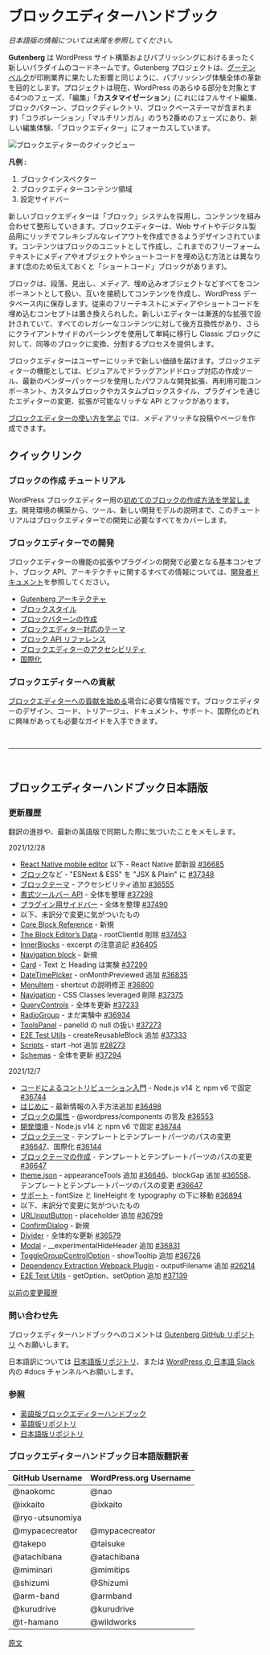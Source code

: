 <!-- 
# Block Editor Handbook
 -->
# ブロックエディターハンドブック

_日本語版の情報については末尾を参照してください。_

<!--
**Gutenberg** is a codename for a whole new paradigm in WordPress site building and publishing, that aims to revolutionize the entire publishing experience as much as Gutenberg did the printed word. The project is right now in the second phase of a four-phase process that will touch every piece of WordPress -- Editing, **Customization** (which includes Full Site Editing, Block Patterns, Block Directory and Block based themes), Collaboration, and Multilingual -- and is focused on a new editing experience, the block editor (which is the topic of the current documentation).
 -->
**Gutenberg** は WordPress サイト構築およびパブリッシングにおけるまったく新しいパラダイムのコードネームです。Gutenberg プロジェクトは、[グーテンベルク](https://ja.wikipedia.org/wiki/%E3%83%A8%E3%83%8F%E3%83%8D%E3%82%B9%E3%83%BB%E3%82%B0%E3%83%BC%E3%83%86%E3%83%B3%E3%83%99%E3%83%AB%E3%82%AF)が印刷業界に果たした影響と同じように、パブリッシング体験全体の革新を目的とします。プロジェクトは現在、WordPress のあらゆる部分を対象とする4つのフェーズ、「編集」「**カスタマイゼーション**」(これにはフルサイト編集、ブロックパターン、ブロックディレクトリ、ブロックベーステーマが含まれます)「コラボレーション」「マルチリンガル」のうち2番めのフェーズにあり、新しい編集体験、「ブロックエディター」にフォーカスしています。

<!--
![Quick view of the block editor](https://raw.githubusercontent.com/WordPress/gutenberg/trunk/docs/assets/quick-view-of-the-block-editor.png)

**Legend :**

1. Block Inserter
2. Block editor content area
3. Settings Sidebar
 -->
![ブロックエディターのクイックビュー](https://raw.githubusercontent.com/WordPress/gutenberg/trunk/docs/assets/quick-view-of-the-block-editor.png)

**凡例 :**
1. ブロックインスペクター
2. ブロックエディターコンテンツ領域
3. 設定サイドバー

<!--
Using a system of Blocks to compose and format content, the new block-based editor is designed to create rich, flexible layouts for websites and digital products. Content is created in the unit of blocks instead of freeform text with inserted media, embeds and Shortcodes (there's a Shortcode block though).
-->
新しいブロックエディターは「ブロック」システムを採用し、コンテンツを組み合わせて整形していきます。ブロックエディターは、Web サイトやデジタル製品用にリッチでフレキシブルなレイアウトを作成できるようデザインされています。コンテンツはブロックのユニットとして作成し、これまでのフリーフォームテキストにメディアやオブジェクトやショートコードを埋め込む方法とは異なります(念のため伝えておくと「ショートコード」ブロックがあります)。

<!--
Blocks treat Paragraphs, Headings, Media, and Embeds all as components that, when strung together, make up the content stored in the WordPress database, replacing the traditional concept of freeform text with embedded media and shortcodes. The new editor is designed with progressive enhancement, meaning that it is back-compatible with all legacy content, and it also offers a process to try to convert and split a Classic block into equivalent blocks using client-side parsing. Finally, the blocks offer enhanced editing and format controls.
-->
ブロックは、段落、見出し、メディア、埋め込みオブジェクトなどすべてをコンポーネントとして扱い、互いを接続してコンテンツを作成し、WordPress データベース内に保存します。従来のフリーテキストにメディアやショートコードを埋め込むコンセプトは置き換えられした。新しいエディターは漸進的な拡張で設計されていて、すべてのレガシーなコンテンツに対して後方互換性があり、さらにクライアントサイドのパーシングを使用して単純に移行し Classic ブロックに対して、同等のブロックに変換、分割するプロセスを提供します。

<!--
The Editor offers rich new value to users with visual, drag-and-drop creation tools and powerful developer enhancements with modern vendor packages, reusable components, rich APIs and hooks to modify and extend the editor through Custom Blocks, Custom Block Styles and Plugins.
-->
ブロックエディターはユーザーにリッチで新しい価値を届けます。ブロックエディターの機能としては、ビジュアルでドラッグアンドドロップ対応の作成ツール、最新のベンダーパッケージを使用したパワフルな開発拡張、再利用可能コンポーネント、カスタムブロックやカスタムブロックスタイル、プラグインを通じたエディターの変更、拡張が可能なリッチな API とフックがあります。

<!--
[Learn to use the block editor](https://wordpress.org/support/article/wordpress-editor/) to create media-rich posts and pages.
 -->
[ブロックエディターの使い方を学ぶ](https://ja.wordpress.org/support/article/wordpress-editor/) では、メディアリッチな投稿やページを作成できます。

<!--
## Quick links
 -->
## クイックリンク

<!--
### Create a Block Tutorial
 -->
### ブロックの作成 チュートリアル

<!--
[Learn how to create your first block](/docs/getting-started/create-block/README.md) for the WordPress block editor. From setting up your development environment, tools, and getting comfortable with the new development model, this tutorial covers all what you need to know to get started with the block editor.
 -->
WordPress ブロックエディター用の[初めてのブロックの作成方法を学習します](https://ja.wordpress.org/team/handbook/block-editor/getting-started/create-block/)。開発環境の構築から、ツール、新しい開発モデルの説明まで、このチュートリアルはブロックエディターでの開発に必要なすべてをカバーします。

<!--
### Develop for the block editor
 -->
### ブロックエディターでの開発

<!--
Whether you want to extend the functionality of the block editor, or create a plugin based on it, [see the developer documentation](/docs/how-to-guides/README.md) to find all the information about the basic concepts you need to get started, the block editor APIs and its architecture.
 -->
ブロックエディターの機能の拡張やプラグインの開発で必要となる基本コンセプト、ブロック API、アーキテクチャに関するすべての情報については、[開発者ドキュメント](https://ja.wordpress.org/team/handbook/block-editor/how-to-guides/)を参照してください。

<!--
-   [Gutenberg Architecture](/docs/explanations/architecture/README.md)
-   [Block Styles](/docs/reference-guides/filters/block-filters.md#block-styles)
-   [Creating Block Patterns](/docs/reference-guides/block-api/block-patterns.md)
-   [Theming for the Block Editor](/docs/how-to-guides/themes/README.md)
-   [Block API Reference](/docs/reference-guides/block-api/README.md)
-   [Block Editor Accessibility](/docs/how-to-guides/accessibility.md)
-   [Internationalization](/docs/how-to-guides/internationalization.md)
 -->
- [Gutenberg アーキテクチャ](https://ja.wordpress.org/team/handbook/block-editor/explanations/architecture/)
- [ブロックスタイル](https://ja.wordpress.org/team/handbook/block-editor/reference-guides/filters/block-filters/#block-styles)
- [ブロックパターンの作成](https://ja.wordpress.org/team/handbook/block-editor/reference-guides/block-api/block-patterns/)
- [ブロックエディター対応のテーマ](https://ja.wordpress.org/team/handbook/block-editor/how-to-guides/themes/)
- [ブロック API リファレンス](https://ja.wordpress.org/team/handbook/block-editor/reference-guides/block-api/)
- [ブロックエディターのアクセシビリティ](https://ja.wordpress.org/team/handbook/block-editor/how-to-guides/accessibility/)
- [国際化](https://ja.wordpress.org/team/handbook/block-editor/how-to-guides/internationalization/)

<!--
### Contribute to the block editor
 -->
### ブロックエディターへの貢献

<!--
Everything you need to know to [start contributing to the block editor](/docs/contributors/README.md) . Whether you are interested in the design, code, triage, documentation, support or internationalization of the block editor, you will find here guides to help you.
 -->
[ブロックエディターへの貢献を始める](https://ja.wordpress.org/team/handbook/block-editor/contributors/)場合に必要な情報です。ブロックエディターのデザイン、コード、トリアージュ、ドキュメント、サポート、国際化のどれに興味があっても必要なガイドを入手できます。

<br />
<hr />
<br />

## ブロックエディターハンドブック日本語版

### 更新履歴

翻訳の進捗や、最新の英語版で同期した際に気づいたことをメモします。

2021/12/28
- [React Native mobile editor](https://ja.wordpress.org/team/handbook/block-editor/contributors/code/react-native/) 以下 - React Native 節新設 [#36685](https://github.com/WordPress/gutenberg/pull/36685)
- [ブロック](https://ja.wordpress.org/team/handbook/block-editor/how-to-guides/block-tutorial/)など - "ESNext & ES5" を "JSX & Plain" に [#37348](https://github.com/WordPress/gutenberg/pull/37348)
- [ブロックテーマ](https://ja.wordpress.org/team/handbook/block-editor/how-to-guides/themes/block-theme-overview/) - アクセシビリティ追加 [#36555](https://github.com/WordPress/gutenberg/pull/36555)
- [書式ツールバー API](https://ja.wordpress.org/team/handbook/block-editor/how-to-guides/format-api/) - 全体を整理 [#37298](https://github.com/WordPress/gutenberg/pull/37298)
- [プラグイン用サイドバー](https://ja.wordpress.org/team/handbook/block-editor/how-to-guides/plugin-sidebar-0/) - 全体を整理 [#37490](https://github.com/WordPress/gutenberg/pull/37490)
- 以下、未訳分で変更に気がついたもの
- [Core Block Reference](https://ja.wordpress.org/team/handbook/block-editor/reference-guides/core-blocks/) - 新規
- [The Block Editor’s Data](https://github.com/WordPress/gutenberg/blob/trunk/docs/reference-guides/data/data-core-block-editor.md) - rootClientId 削除 [#37453](https://github.com/WordPress/gutenberg/pull/37453) 
- [InnerBlocks](https://github.com/WordPress/gutenberg/blob/trunk/packages/block-editor/src/components/inner-blocks/README.md) - excerpt の注意追記 [#36405](https://github.com/WordPress/gutenberg/pull/36405)
- [Navigation block](https://github.com/WordPress/gutenberg/blob/trunk/packages/block-library/src/navigation/README.md) - 新規
- [Card](https://github.com/WordPress/gutenberg/blob/trunk/packages/components/src/card/card/README.md) - Text と Heading は実験 [#37290](https://github.com/WordPress/gutenberg/pull/37290)
- [DateTimePicker](https://github.com/WordPress/gutenberg/blob/trunk/packages/components/src/date-time/README.md) - onMonthPreviewed 追加 [#36835](https://github.com/WordPress/gutenberg/pull/36835)
- [MenuItem](https://github.com/WordPress/gutenberg/blob/trunk/packages/components/src/menu-item/README.md) - shortcut の説明修正 [#36800](https://github.com/WordPress/gutenberg/pull/36800)
- [Navigation](https://github.com/WordPress/gutenberg/blob/trunk/packages/components/src/navigation/README.md) - CSS Classes leveraged 削除 [#37375](https://github.com/WordPress/gutenberg/pull/37375)
- [QueryControls](https://github.com/WordPress/gutenberg/blob/trunk/packages/components/src/query-controls/README.md) - 全体を更新 [#37233](https://github.com/WordPress/gutenberg/pull/37233)
- [RadioGroup](https://github.com/WordPress/gutenberg/blob/trunk/packages/components/src/radio-group/README.md) - まだ実験中 [#36934](https://github.com/WordPress/gutenberg/pull/36934)
- [ToolsPanel](https://github.com/WordPress/gutenberg/blob/trunk/packages/components/src/tools-panel/tools-panel/README.md) - panelId の null の扱い [#37273](https://github.com/WordPress/gutenberg/pull/37273)
- [E2E Test Utils](https://github.com/WordPress/gutenberg/blob/trunk/packages/e2e-test-utils/README.md) - createReusableBlock 追加 [#37333](https://github.com/WordPress/gutenberg/pull/37333)
- [Scripts](https://github.com/WordPress/gutenberg/blob/trunk/packages/scripts/README.md) - start -hot 追加 [#28273](https://github.com/WordPress/gutenberg/pull/28273)
- [Schemas](https://github.com/WordPress/gutenberg/blob/trunk/schemas/README.md) - 全体を更新 [#37294](https://github.com/WordPress/gutenberg/pull/37294)

2021/12/7
- [コードによるコントリビューション入門](https://ja.wordpress.org/team/handbook/block-editor/contributors/code/getting-started-with-code-contribution/) - Node.js v14 と npm v6 で固定 [#36744](https://github.com/WordPress/gutenberg/pull/36744)
- [はじめに](https://ja.wordpress.org/team/handbook/block-editor/getting-started/) - 最新情報の入手方法追加 [#36498](https://github.com/WordPress/gutenberg/pull/36498)
- [ブロックの属性](https://ja.wordpress.org/team/handbook/block-editor/getting-started/create-block/attributes/) - @wordpress/components の言及 [#36553](https://github.com/WordPress/gutenberg/pull/36553)
- [開発環境](https://ja.wordpress.org/team/handbook/block-editor/getting-started/devenv/) - Node.js v14 と npm v6 で固定 [#36744](https://github.com/WordPress/gutenberg/pull/36744)
- [ブロックテーマ](https://ja.wordpress.org/team/handbook/block-editor/how-to-guides/themes/block-theme-overview/) - テンプレートとテンプレートパーツのパスの変更 [#36647](https://github.com/WordPress/gutenberg/pull/36647)、国際化 [#36144](https://github.com/WordPress/gutenberg/pull/36144)
- [ブロックテーマの作成](https://ja.wordpress.org/team/handbook/block-editor/how-to-guides/themes/create-block-theme/) - テンプレートとテンプレートパーツのパスの変更 [#36647](https://github.com/WordPress/gutenberg/pull/36647)
- [theme.json](https://ja.wordpress.org/team/handbook/block-editor/how-to-guides/themes/theme-json/) - appearanceTools 追加 [#36646](https://github.com/WordPress/gutenberg/pull/36646)、blockGap 追加 [#36558](https://github.com/WordPress/gutenberg/pull/36558)、テンプレートとテンプレートパーツのパスの変更 [#36647](https://github.com/WordPress/gutenberg/pull/36647)
- [サポート](https://ja.wordpress.org/team/handbook/block-editor/reference-guides/block-api/block-supports/) - fontSize と lineHeight を typography の下に移動 [#36894](https://github.com/WordPress/gutenberg/pull/36894)
- 以下、未訳分で変更に気がついたもの
- [URLInputButton](https://github.com/WordPress/gutenberg/blob/trunk/packages/block-editor/src/components/url-input/README.md) - placeholder 追加 [#36799](https://github.com/WordPress/gutenberg/pull/36799)
- [ConfirmDialog](https://github.com/WordPress/gutenberg/blob/trunk/packages/components/src/confirm-dialog/README.md) - 新規
- [Divider](https://github.com/WordPress/gutenberg/blob/trunk/packages/components/src/divider/README.md) - 全体的な更新 [#36579](https://github.com/WordPress/gutenberg/pull/36579)
- [Modal](https://github.com/WordPress/gutenberg/blob/trunk/packages/components/src/modal/README.md) - __experimentalHideHeader 追加 [#36831](https://github.com/WordPress/gutenberg/pull/36831)
- [ToggleGroupControlOption](https://github.com/WordPress/gutenberg/blob/trunk/packages/components/src/toggle-group-control/toggle-group-control-option/README.md) - showTooltip 追加 [#36726](https://github.com/WordPress/gutenberg/pull/36726)
- [Dependency Extraction Webpack Plugin](https://github.com/WordPress/gutenberg/blob/trunk/packages/dependency-extraction-webpack-plugin/README.md) - outputFilename 追加 [#26214](https://github.com/WordPress/gutenberg/pull/26214)
- [E2E Test Utils](https://github.com/WordPress/gutenberg/blob/trunk/packages/e2e-test-utils/README.md) - getOption、setOption 追加 [#37139](https://github.com/WordPress/gutenberg/pull/37139)


[以前の変更履歴](https://ja.wordpress.org/team/handbook/block-editor/handbook/block-editor-changelog/)

### 問い合わせ先

ブロックエディターハンドブックへのコメントは [Gutenberg GitHub リポジトリ](https://github.com/WordPress/gutenberg) へお願いします。

日本語訳については [日本語版リポジトリ](https://github.com/jawordpressorg/gutenberg)、または [WordPress の 日本語 Slack](https://ja.wordpress.org/support/article/slack/) 内の #docs チャンネルへお願いします。

### 参照

- [英語版ブロックエディターハンドブック](https://developer.wordpress.org/block-editor/)
- [英語版リポジトリ](https://github.com/WordPress/gutenberg)
- [日本語版リポジトリ](https://github.com/jawordpressorg/gutenberg)

### ブロックエディターハンドブック日本語版翻訳者

| GitHub Username | WordPress.org Username|
| --------------- | --------------------- |
| @naokomc | @nao |
| @ixkaito | @ixkaito |
| @ryo-utsunomiya | |
| @mypacecreator | @mypacecreator |
| @takepo | @taisuke |
| @atachibana | @atachibana |
| @miminari | @mimitips |
| @shizumi | @Shizumi |
| @arm-band | @armband |
| @kurudrive | @kurudrive |
| @t-hamano | @wildworks |

[原文](https://github.com/WordPress/gutenberg/blob/trunk/docs/README.md)
